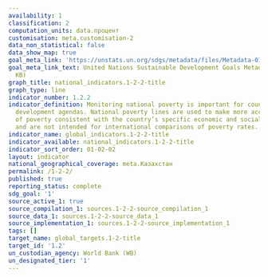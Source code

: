 ```yaml
---
availability: 1
classification: 2
computation_units: data.процент
customisation: meta.customisation-2
data_non_statistical: false
data_show_map: true
goal_meta_link: 'https://unstats.un.org/sdgs/metadata/files/Metadata-01-02-02.pdf '
goal_meta_link_text: United Nations Sustainable Development Goals Metadata (PDF 98.2
  KB)
graph_title: national_indicators.1-2-2-title
graph_type: line
indicator_number: 1.2.2
indicator_definition: Monitoring national poverty is important for country-specific
  development agendas. National poverty lines are used to make more accurate estimates
  of poverty consistent with the country’s specific economic and social circumstances,
  and are not intended for international comparisons of poverty rates.
indicator_name: global_indicators.1-2-2-title
indicator_available: national_indicators.1-2-2-title
indicator_sort_order: 01-02-02
layout: indicator
national_geographical_coverage: meta.Казахстан
permalink: /1-2-2/
published: true
reporting_status: complete
sdg_goal: '1'
source_active_1: true
source_compilation_1: sources.1-2-2-source_compilation_1
source_data_1: sources.1-2-2-source_data_1
source_implementation_1: sources.1-2-2-source_implementation_1
tags: []
target_name: global_targets.1-2-title
target_id: '1.2'
un_custodian_agency: World Bank (WB)
un_designated_tier: '1'
---
```

